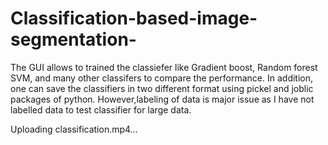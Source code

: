 # Classification-based-image-segmentation-

The GUI allows to trained the classiefer like Gradient boost, Random forest SVM, and many other classifers to compare the performance. In addition, one can save the classifiers in two different format using pickel and joblic packages of python. However,labeling of data is major issue as I have not labelled data to test classifier for large data.


Uploading classification.mp4…
